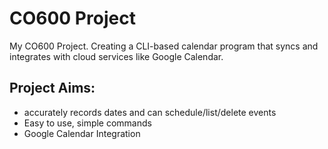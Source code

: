 # CO600 Project

My CO600 Project. Creating a CLI-based calendar program that syncs and integrates with cloud services like Google Calendar.

## Project Aims:
- accurately records dates and can schedule/list/delete events
- Easy to use, simple commands
- Google Calendar Integration
